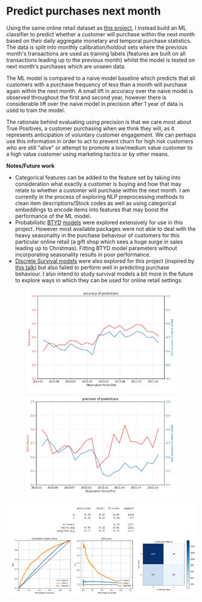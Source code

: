 # Predict purchases next month

Using the same online retail dataset as [this project](https://github.com/W-Tran/online-retail), I instead build an ML classifier to predict whether a customer will purchase within the next month based on their daily aggregate monetary and temporal purchase statistics. The data is split into monthly calibration/holdout sets where the previous month's transactions are used as training labels (features are built on all transactions leading up to the previous month) whilst the model is tested on next month's purchases which are unseen data.  

The ML model is compared to a naive model baseline which predicts that all customers with a purchase frequency of less than a month will purchase again within the next month. A small lift in accuracy over the naive model is observed throughout the first and second year, however there is considerable lift over the naive model in precision after 1 year of data is used to train the model. 

The rationale behind evaluating using precision is that we care most about True Positives, a customer purchasing when we think they will, as it represents anticipation of voluntary customer engagement. We can perhaps use this information in order to act to prevent churn for high risk customers who are still "alive" or attempt to promote a low/medium value customer to a high value customer using marketing tactics or by other means.


**Notes/Future work**

- Categorical features can be added to the feature set by taking into consideration what exactly a customer is buying and how that may relate to whether a customer will purchase within the next month. I am currently in the process of exploring NLP preprocessing methods to clean item descriptions/Stock codes as well as using categorical embeddings to encode items into features that may boost the performance of the ML model.
- Probabilistic [BTYD](https://en.wikipedia.org/wiki/Buy_Till_you_Die) [models](https://lifetimes.readthedocs.io/en/latest/) were explored extensively for use in this project. However most available packages were not able to deal with the heavy seasonality in the purchase behaviour of customers for this particular online retail (a gift shop which sees a huge surge in sales leading up to Christmas). Fitting BTYD model parameters without incorporating seasonality results in poor performance.
- [Discrete Survival models](https://data.princeton.edu/wws509/notes/c7s6) were also explored for this project (inspired by [this talk](https://www.youtube.com/watch?v=uU1u6JQCg5U)) but also failed to perform well in predicting purchase behaviour. I also intend to study survival models a bit more in the future to explore ways in which they can be used for online retail settings.


<p align="center">
  <img src="data/figures/accuracy.png" width="400">
  <img src="data/figures/precision.png" width="400">
</p>
<p align="center"><img src="data/figures/single_month.png" width=800></p>
